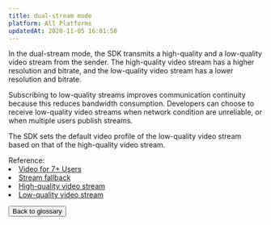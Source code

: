 ```yaml
---
title: dual-stream mode
platform: All Platforms
updatedAt: 2020-11-05 16:01:58
---
```

In the dual-stream mode, the SDK transmits a high-quality and a low-quality video stream from the sender. The high-quality video stream has a higher resolution and bitrate, and the low-quality video stream has a lower resolution and bitrate.

Subscribing to low-quality streams improves communication continuity because this reduces bandwidth consumption. Developers can choose to receive low-quality video streams when network condition are unreliable, or when multiple users publish streams.

The SDK sets the default video profile of the low-quality video stream based on that of the high-quality video stream.

<div class="alert info">Reference:<li><a href="https://docs.agora.io/en/Interactive%20Broadcast/multi_user_video_android?platform=Android">Video for 7+ Users</a></li>
<li><a href="./terms#fallback">Stream fallback</a></li>
<li><a href="./terms#high-stream">High-quality video stream</a></li>
<li><a href="./terms#low-stream">Low-quality video stream</a></li>
</div>

<a href="./terms"><button>Back to glossary</button></a>